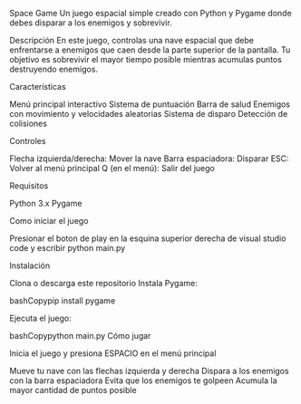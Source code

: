 Space Game
Un juego espacial simple creado con Python y Pygame donde debes disparar a los enemigos y sobrevivir.

Descripción
En este juego, controlas una nave espacial que debe enfrentarse a enemigos que caen desde la parte superior de la pantalla. Tu objetivo es sobrevivir el mayor tiempo posible mientras acumulas puntos destruyendo enemigos.

Características

Menú principal interactivo
Sistema de puntuación
Barra de salud
Enemigos con movimiento y velocidades aleatorias
Sistema de disparo
Detección de colisiones

Controles

Flecha izquierda/derecha: Mover la nave
Barra espaciadora: Disparar
ESC: Volver al menú principal
Q (en el menú): Salir del juego

Requisitos

Python 3.x
Pygame

Como iniciar el juego

Presionar el boton de play en la esquina superior derecha de visual studio code y escribir python main.py

Instalación

Clona o descarga este repositorio
Instala Pygame:

bashCopypip install pygame

Ejecuta el juego:

bashCopypython main.py
Cómo jugar

Inicia el juego y presiona ESPACIO en el menú principal

Mueve tu nave con las flechas izquierda y derecha
Dispara a los enemigos con la barra espaciadora
Evita que los enemigos te golpeen
Acumula la mayor cantidad de puntos posible
